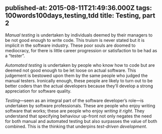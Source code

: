 published-at: 2015-08-11T21:49:36.000Z
tags: 100words100days,testing,tdd
title: Testing, part 2
---

*Manual testing* is undertaken by individuals deemed by their managers to be not good enough to write code. This truism is never stated but it is implicit in the software industry. These poor souls are doomed to mediocracy, for there is little career progression or satisfaction to be had as a &ldquo;tester&rdquo;.

*Automated testing* is undertaken by people who know how to code but are deemed not good enough to be let loose on actual software. This judgement is bestowed upon them by the same people who judged the manual testers. Ironically enough, these people are likely to turn out to be better coders than the actual developers because they&rsquo;ll develop a strong appreciation for software quality.

*Testing*&mdash;seen as an integral part of the software developer&rsquo;s role&mdash;is undertaken by software professionals. These are people who enjoy writing software that works; these are people who enjoy _writing it right_. They understand that specifying behaviour up-front not only negates the need for both manual and automated testing but also surpasses the value of both combined. This is the thinking that underpins *test-driven development*.